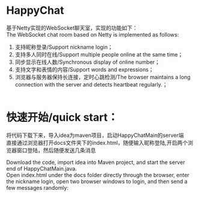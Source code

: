 # HappyChat
基于Netty实现的WebSocket聊天室，实现的功能如下：<br>
The WebSocket chat room based on Netty is implemented as follows:
<br>
1. 支持昵称登录/Support nickname login；<br>
2. 支持多人同时在线/Support multiple people online at the same time；<br>
3. 同步显示在线人数/Synchronous display of online number；<br>
4. 支持文字和表情的内容/Support words and expressions；<br>
5. 浏览器与服务器保持长连接，定时心跳检测/The browser maintains a long connection with the server and detects heartbeat regularly.；
<br><br>


# 快速开始/quick start：
 将代码下载下来，导入idea为maven项目，启动HappyChatMain的server端<br>
 直接通过浏览器打开docs文件夹下的index.html，随便输入昵称登陆,开启两个浏览器窗口登陆，然后随便发送几条消息
 
Download the code, import idea into Maven project, and start the server end of HappyChatMain.java.<br>
Open index.html under the docs folder directly through the browser, enter the nickname login, open two browser windows to login, and then send a few messages randomly:
<br>




 